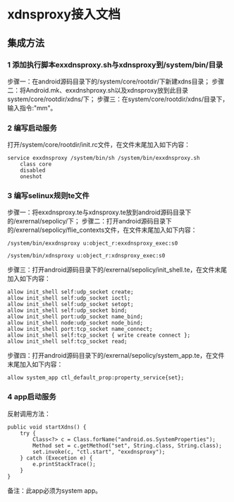 # xdnsproxy接入文档

## 集成方法
### 1 添加执行脚本exxdnsproxy.sh与xdnsproxy到/system/bin/目录
步骤一：在android源码目录下的/system/core/rootdir/下新建xdns目录；
步骤二：将Android.mk、exxdnshproxy.sh以及xdnsproxy放到此目录system/core/rootdir/xdns/下；
步骤三：在system/core/rootdir/xdns/目录下，输入指令:"mm"。

### 2 编写启动服务
打开/system/core/rootdir/init.rc文件，在文件末尾加入如下内容：
```
service exxdnsproxy /system/bin/sh /system/bin/exxdnsproxy.sh
    class core
    disabled
    oneshot
```

### 3 编写selinux规则te文件
步骤一：将exxdnsproxy.te与xdnsproxy.te放到android源码目录下的/exrernal/sepolicy/下；
步骤二：打开android源码目录下的/exrernal/sepolicy/flie_contexts文件，在文件末尾加入如下内容：
```
/system/bin/exxdnsproxy u:object_r:exxdnsproxy_exec:s0

/system/bin/xdnsproxy u:object_r:xdnsproxy_exec:s0
```
步骤三：打开android源码目录下的/exrernal/sepolicy/init_shell.te，在文件末尾加入如下内容：
```
allow init_shell self:udp_socket create;
allow init_shell self:udp_socket ioctl;
allow init_shell self:udp_socket setopt;
allow init_shell self:udp_socket bind;
allow init_shell port:udp_socket name_bind;
allow init_shell node:udp_socket node_bind;
allow init_shell port:tcp_socket name_connect;
allow init_shell self:tcp_socket { write create connect };
allow init_shell self:tcp_socket read;
```
步骤四：打开android源码目录下的/exrernal/sepolicy/system_app.te，在文件末尾加入如下内容：
```
allow system_app ctl_default_prop:property_service{set};
```

### 4 app启动服务
反射调用方法：
```
public void startXdns() {
    try {
        Class<?> c = Class.forName("android.os.SystemProperties");
        Method set = c.getMethod("set", String.class, String.class);
        set.invoke(c, "ctl.start", "exxdnsproxy");
    } catch (Execetion e) {
        e.printStackTrace();
    }
}
```
备注：此app必须为system app。

